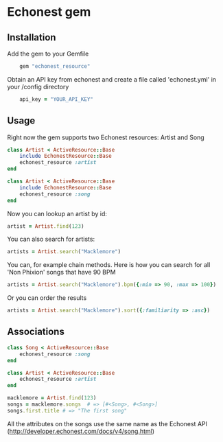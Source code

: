# Echonest gem

## Installation

Add the gem to your Gemfile

``` ruby
	gem "echonest_resource"
```

Obtain an API key from echonest and create a file called 'echonest.yml' in your /config directory

``` ruby
	api_key = "YOUR_API_KEY"
```

## Usage

Right now the gem supports two Echonest resources: Artist and Song

``` ruby
class Artist < ActiveResource::Base
	include EchonestResource::Base
	echonest_resource :artist
end
```

``` ruby
class Artist < ActiveResource::Base
	include EchonestResource::Base
	echonest_resource :song
end
```

Now you can lookup an artist by id:

``` ruby
artist = Artist.find(123)
```

You can also search for artists:

``` ruby
artists = Artist.search("Macklemore")
```

You can, for example chain methods. Here is how you can search for all 'Non Phixion' songs that have 90 BPM


``` ruby
artists = Artist.search("Macklemore").bpm({:min => 90, :max => 100})
```

Or you can order the results

``` ruby
artists = Artist.search("Macklemore").sort({:familiarity => :asc})
```

## Associations

``` ruby
class Song < ActiveResource::Base
	echonest_resource :song
end
```

``` ruby
class Artist < ActiveResource::Base
	echonest_resource :artist
end
```

``` ruby
macklemore = Artist.find(123)
songs = macklemore.songs  # => [#<Song>, #<Song>]
songs.first.title # => "The first song"
```

All the attributes on the songs use the same name as the Echonest API (http://developer.echonest.com/docs/v4/song.html)

